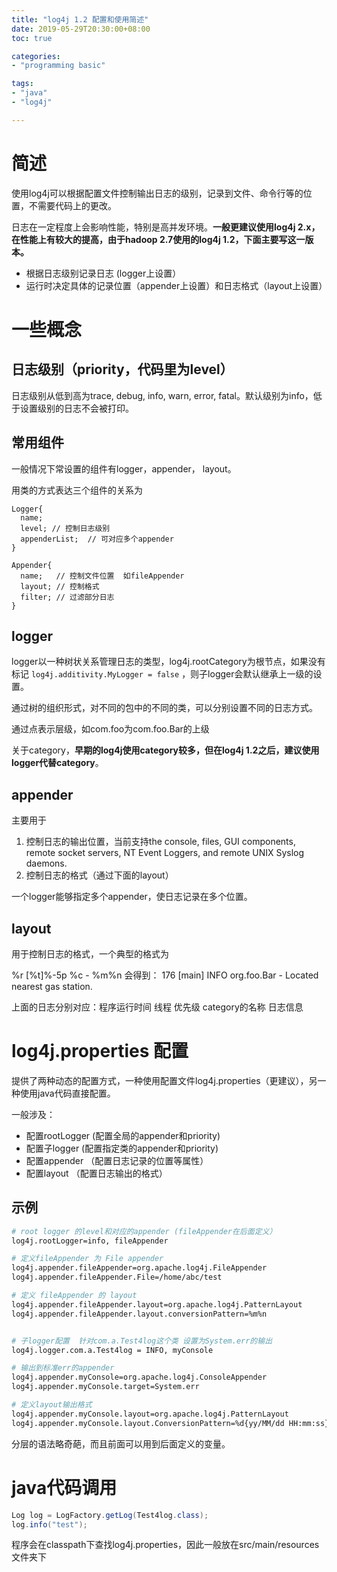 ```yaml
---
title: "log4j 1.2 配置和使用简述"
date: 2019-05-29T20:30:00+08:00
toc: true

categories:
- "programming basic"

tags:
- "java"
- "log4j"

---
```


# 简述

使用log4j可以根据配置文件控制输出日志的级别，记录到文件、命令行等的位置，不需要代码上的更改。

日志在一定程度上会影响性能，特别是高并发环境。**一般更建议使用log4j 2.x，在性能上有较大的提高，由于hadoop 2.7使用的log4j 1.2，下面主要写这一版本。**


- 根据日志级别记录日志 (logger上设置）
- 运行时决定具体的记录位置（appender上设置）和日志格式（layout上设置）




# 一些概念

## 日志级别（priority，代码里为level）

日志级别从低到高为trace, debug, info, warn, error, fatal。默认级别为info，低于设置级别的日志不会被打印。

## 常用组件

一般情况下常设置的组件有logger，appender， layout。

用类的方式表达三个组件的关系为

```
Logger{
  name;
  level; // 控制日志级别
  appenderList;  // 可对应多个appender
}

Appender{
  name;   // 控制文件位置  如fileAppender
  layout; // 控制格式
  filter; // 过滤部分日志
}
```



## logger

logger以一种树状关系管理日志的类型，log4j.rootCategory为根节点，如果没有标记 `log4j.additivity.MyLogger = false` ，则子logger会默认继承上一级的设置。

通过树的组织形式，对不同的包中的不同的类，可以分别设置不同的日志方式。

通过点表示层级，如com.foo为com.foo.Bar的上级

关于category，**早期的log4j使用category较多，但在log4j 1.2之后，建议使用logger代替category**。


## appender

主要用于

1. 控制日志的输出位置，当前支持the console, files, GUI components, remote socket servers, NT Event Loggers, and remote UNIX Syslog daemons.
2. 控制日志的格式（通过下面的layout）

一个logger能够指定多个appender，使日志记录在多个位置。


## layout

用于控制日志的格式，一个典型的格式为

> 
%r [%t]%-5p %c - %m%n   会得到：
176 [main] INFO  org.foo.Bar - Located nearest gas station.

上面的日志分别对应：程序运行时间  线程  优先级  category的名称  日志信息



# log4j.properties 配置

提供了两种动态的配置方式，一种使用配置文件log4j.properties（更建议），另一种使用java代码直接配置。

一般涉及：

- 配置rootLogger  (配置全局的appender和priority)
- 配置子logger (配置指定类的appender和priority)
- 配置appender （配置日志记录的位置等属性）
- 配置layout  （配置日志输出的格式）

## 示例

```bash
# root logger 的level和对应的appender (fileAppender在后面定义）
log4j.rootLogger=info, fileAppender

# 定义fileAppender 为 File appender
log4j.appender.fileAppender=org.apache.log4j.FileAppender
log4j.appender.fileAppender.File=/home/abc/test

# 定义 fileAppender 的 layout
log4j.appender.fileAppender.layout=org.apache.log4j.PatternLayout
log4j.appender.fileAppender.layout.conversionPattern=%m%n


# 子logger配置  针对com.a.Test4log这个类 设置为System.err的输出
log4j.logger.com.a.Test4log = INFO, myConsole

# 输出到标准err的appender
log4j.appender.myConsole=org.apache.log4j.ConsoleAppender
log4j.appender.myConsole.target=System.err

# 定义layout输出格式
log4j.appender.myConsole.layout=org.apache.log4j.PatternLayout
log4j.appender.myConsole.layout.ConversionPattern=%d{yy/MM/dd HH:mm:ss} %p %c{2}: %m%n  myConsole

```

分层的语法略奇葩，而且前面可以用到后面定义的变量。


# java代码调用

```java
Log log = LogFactory.getLog(Test4log.class);
log.info("test");
```

程序会在classpath下查找log4j.properties，因此一般放在src/main/resources文件夹下


